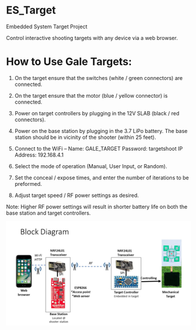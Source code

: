 # ES_Target
Embedded System Target Project

Control interactive shooting targets with any device via a web browser. 

# How to Use Gale Targets:

1. On the target ensure that the switches (white / green connectors) are connected.
2. On the target ensure that the motor (blue / yellow connector) is connected. 
3. Power on target controllers by plugging in the 12V SLAB (black / red connectors).

4. Power on the base station by plugging in the 3.7 LiPo battery. The base station should be in vicinity of the shooter (within 25 feet).
5. Connect to the WiFi – 
Name: GALE_TARGET
Password: targetshoot
IP Address: 192.168.4.1
6. Select the mode of operation (Manual, User Input, or Random). 
7. Set the conceal / expose times, and enter the number of iterations to be preformed. 
8. Adjust target speed / RF power settings as desired.

Note: Higher RF power settings will result in shorter battery life on both the base station and target controllers.

![Block Diagram](https://github.com/scottdgale/ES_Target/blob/master/Documents/Block%20Diagram.jpg)
